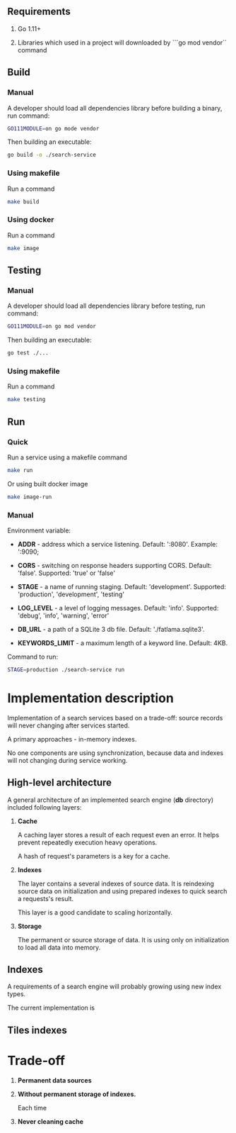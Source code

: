 ## Requirements

1. Go 1.11+

2. Libraries which used in a project will downloaded by ```go mod vendor`` command

## Build

### Manual

A developer should load all dependencies library before building a binary, run command:
```bash
GO111MODULE=on go mode vendor
``` 

Then building an executable:
```bash
go build -o ./search-service
``` 

### Using makefile

Run a command
```bash
make build
```

### Using docker

Run a command
```bash
make image
```

## Testing

### Manual

A developer should load all dependencies library before testing, run command:
```bash
GO111MODULE=on go mod vendor
``` 

Then building an executable:
```bash
go test ./...
``` 

### Using makefile

Run a command
```bash
make testing
```

## Run

### Quick

Run a service using a makefile command
```bash
make run
```

Or using built docker image

```bash
make image-run
```

### Manual

Environment variable:

- **ADDR** - address which a service listening. Default: ':8080'. Example: ':9090;

- **CORS** - switching on response headers supporting CORS. Default: 'false'. Supported: 'true' or 'false'

- **STAGE** - a name of running staging. Default: 'development'. Supported: 'production', 'development', 'testing'

- **LOG_LEVEL** - a level of logging messages. Default: 'info'. Supported: 'debug', 'info', 'warning', 'error'

- **DB_URL** - a path of a SQLite 3 db file. Default: './fatlama.sqlite3'.

- **KEYWORDS_LIMIT** - a maximum length of a keyword line. Default: 4KB.

Command to run:
```bash
STAGE=production ./search-service run 
```

# Implementation description

Implementation of a search services based on a trade-off: source records will never changing after services started.

A primary approaches - in-memory indexes.

No one components are using synchronization, because data and indexes will not changing during service working.  

## High-level architecture

A general architecture of an implemented search engine (**db** directory) included following layers:

1. **Cache**

    A caching layer stores a result of each request even an error.
    It helps prevent repeatedly execution heavy operations.

    A hash of request's parameters is a key for a cache.

2. **Indexes**

    The layer contains a several indexes of source data. 
    It is reindexing source data on initialization and using prepared indexes to quick search a requests's result.
    
    This layer is a good candidate to scaling horizontally.  

3. **Storage**

    The permanent or source storage of data.
    It is using only on initialization to load all data into memory.

## Indexes

A requirements of a search engine will probably growing using new index types. 

The current implementation is 

## Tiles indexes

    

# Trade-off

1. **Permanent data sources**
    
    

2. **Without permanent storage of indexes.** 

    Each time 
  
2. **Never cleaning cache**
